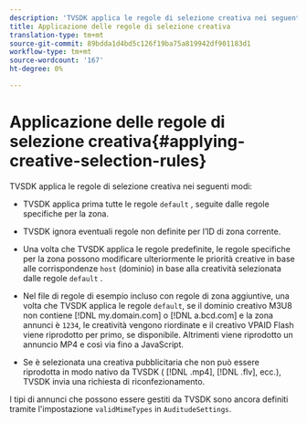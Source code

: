 ```yaml
---
description: 'TVSDK applica le regole di selezione creativa nei seguenti modi '
title: Applicazione delle regole di selezione creativa
translation-type: tm+mt
source-git-commit: 89bdda1d4bd5c126f19ba75a819942df901183d1
workflow-type: tm+mt
source-wordcount: '167'
ht-degree: 0%

---
```



# Applicazione delle regole di selezione creativa{#applying-creative-selection-rules}

TVSDK applica le regole di selezione creativa nei seguenti modi:

* TVSDK applica prima tutte le regole `default` , seguite dalle regole specifiche per la zona.
* TVSDK ignora eventuali regole non definite per l’ID di zona corrente.
* Una volta che TVSDK applica le regole predefinite, le regole specifiche per la zona possono modificare ulteriormente le priorità creative in base alle corrispondenze `host` (dominio) in base alla creatività selezionata dalle regole `default` .

* Nel file di regole di esempio incluso con regole di zona aggiuntive, una volta che TVSDK applica le regole `default`, se il dominio creativo M3U8 non contiene [!DNL my.domain.com] o [!DNL a.bcd.com] e la zona annunci è `1234`, le creatività vengono riordinate e il creativo VPAID Flash viene riprodotto per primo, se disponibile. Altrimenti viene riprodotto un annuncio MP4 e così via fino a JavaScript.

* Se è selezionata una creativa pubblicitaria che non può essere riprodotta in modo nativo da TVSDK ( [!DNL .mp4], [!DNL .flv], ecc.), TVSDK invia una richiesta di riconfezionamento.

I tipi di annunci che possono essere gestiti da TVSDK sono ancora definiti tramite l&#39;impostazione `validMimeTypes` in `AuditudeSettings`.
